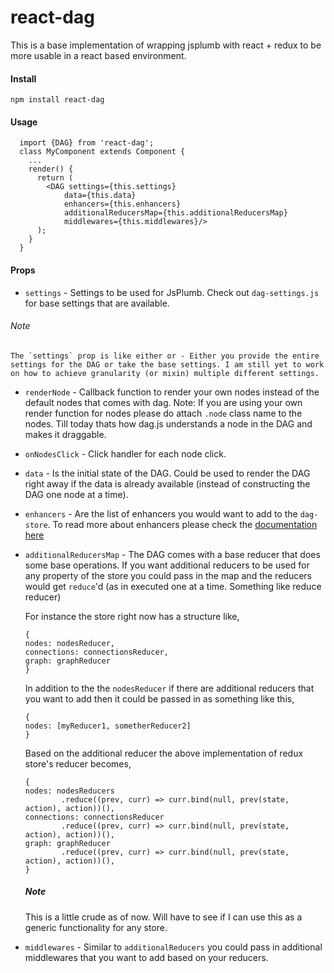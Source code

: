 # react-dag

This is a base implementation of wrapping jsplumb with react + redux to be more usable in a react based environment.

#### Install

`npm install react-dag`

#### Usage
  ```
    import {DAG} from 'react-dag';
    class MyComponent extends Component {
      ...
      render() {
        return (
          <DAG settings={this.settings}
              data={this.data}
              enhancers={this.enhancers}
              additionalReducersMap={this.additionalReducersMap}
              middlewares={this.middlewares}/>
        );
      }
    }
  ```

#### Props
  - `settings` - Settings to be used for JsPlumb. Check out `dag-settings.js` for base settings that are available.
  ###### Note
    The `settings` prop is like either or - Either you provide the entire settings for the DAG or take the base settings. I am still yet to work on how to achieve granularity (or mixin) multiple different settings.
  
  - `renderNode` - Callback function to render your own nodes instead of the default nodes that comes with dag. Note: If you are using your own render function for nodes please do attach `.node` class name to the nodes. Till today thats how dag.js understands a node in the DAG and makes it draggable.

  - `onNodesClick` - Click handler for each node click. 

  - `data` - Is the initial state of the DAG. Could be used to render the DAG right away if the data is already available (instead of constructing the DAG one node at a time).

  - `enhancers` - Are the list of enhancers you would want to add to the `dag-store`. To read more about enhancers please check the [documentation here](https://github.com/reactjs/redux/blob/master/docs/Glossary.md#store-enhancer)

  - `additionalReducersMap` - The DAG comes with a base reducer that does some base operations. If you want additional reducers to be used for any property of the store you could pass in the map and the reducers would get `reduce`'d (as in executed one at a time. Something like reduce reducer)

    For instance the store right now has a structure like,
      ```
    {
      nodes: nodesReducer,
      connections: connectionsReducer,
      graph: graphReducer
    }
      ```
      In addition to the the `nodesReducer` if there are additional reducers that you want to add then it could be passed in as something like this,

      ```
    {
      nodes: [myReducer1, sometherReducer2]
    }
      ```

      Based on the additional reducer the above implementation of redux store's reducer becomes,

      ```
    {
      nodes: nodesReducers
              .reduce((prev, curr) => curr.bind(null, prev(state, action), action))(),
      connections: connectionsReducer
              .reduce((prev, curr) => curr.bind(null, prev(state, action), action))(),
      graph: graphReducer
              .reduce((prev, curr) => curr.bind(null, prev(state, action), action))(),
    }
      ```
    ##### Note
      This is a little crude as of now. Will have to see if I can use this as a generic functionality for any store.

  - `middlewares` - Similar to `additionalReducers` you could pass in additional middlewares that you want to add based on your reducers.
